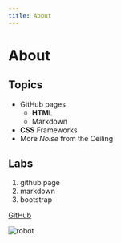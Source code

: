 ```yaml
---
title: About
---
```


# About

## Topics

* GitHub pages
	* __HTML__
	* Markdown
* __CSS__ Frameworks
* More _Noise_ from the Ceiling

## Labs

1. github page
1. markdown
1. bootstrap

[GitHub](http://github.com)

![robot](http://cartoongalaxy.com/wp-content/uploads/2013/04/bender-cartoon-futurama.jpg)